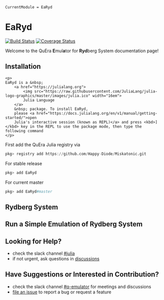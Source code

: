 ```@meta
CurrentModule = EaRyd
```

# EaRyd

[![Build Status](https://github.com/Happy-Diode/EaRyd.jl/workflows/CI/badge.svg)](https://github.com/Happy-Diode/EaRyd.jl/actions)
[![Coverage Status](https://coveralls.io/repos/github/Happy-Diode/EaRyd.jl/badge.svg?branch=master&t=p1FNvJ)](https://coveralls.io/github/Happy-Diode/EaRyd.jl?branch=master)

Welcome to the QuEra **E**mul**a**tor for **Ryd**berg System documentation page!

## Installation

```@raw html
<p>
EaRyd is a &nbsp;
    <a href="https://julialang.org">
        <img src="https://raw.githubusercontent.com/JuliaLang/julia-logo-graphics/master/images/julia.ico" width="16em">
        Julia Language
    </a>
    &nbsp; package. To install EaRyd,
    please <a href="https://docs.julialang.org/en/v1/manual/getting-started/">open
    Julia's interactive session (known as REPL)</a> and press <kbd>]</kbd> key in the REPL to use the package mode, then type the following command
</p>
```

First add the QuEra Julia registry via

```julia
pkg> registry add https://github.com/Happy-Diode/Miskatonic.git
```

For stable release

```julia
pkg> add EaRyd
```

For current master

```julia
pkg> add EaRyd#master
```

## Rydberg System

## Run a Simple Emulation of Rydberg System

## Looking for Help?

- check the slack channel [#julia](https://quera-workspace.slack.com/archives/C011C12GXRD)
- if not urgent, ask questions in [discussions](https://github.com/Happy-Diode/EaRyd.jl/discussions)

## Have Suggestions or Interested in Contribution?

- check the slack channel [#q-emulator](https://quera-workspace.slack.com/archives/C01MKUATZRD) for meetings and discussions
- [file an issue](https://github.com/Happy-Diode/EaRyd.jl/issues/new) to report a bug or request a feature
